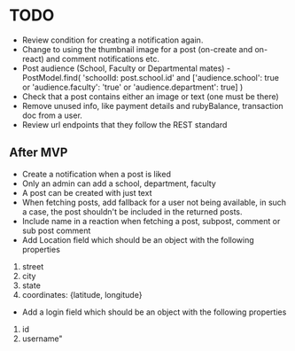 # TODO

- Review condition for creating a notification again.
- Change to using the thumbnail image for a post (on-create and on-react) and
  comment notifications etc.
- Post audience (School, Faculty or Departmental mates) - PostModel.find(
  'schoolId: post.school.id' and ['audience.school': true or 'audience.faculty': 'true' or 'audience.department': true]
  )
- Check that a post contains either an image or text (one must be there)
- Remove unused info, like payment details and rubyBalance, transaction doc from a user.
- Review url endpoints that they follow the REST standard

## After MVP

- Create a notification when a post is liked
- Only an admin can add a school, department, faculty
- A post can be created with just text
- When fetching posts, add fallback for a user not being available,
  in such a case, the post shouldn't be included in the returned posts.
- Include name in a reaction when fetching a post, subpost, comment or sub post comment
- Add Location field which should be an object with the following properties

1. street
2. city
3. state
4. coordinates: {latitude, longitude}

- Add a login field which should be an object with the following properties

1. id
2. username"
